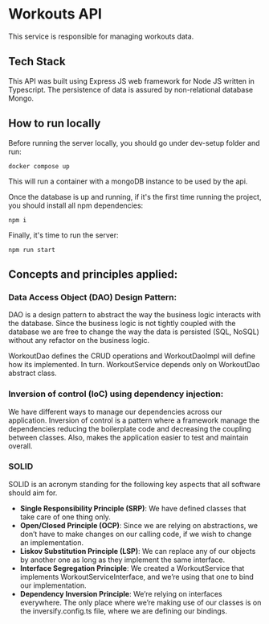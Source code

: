 # Workouts API

This service is responsible for managing workouts data.

## Tech Stack
This API was built using Express JS web framework for Node JS written in Typescript. The persistence of data is assured by non-relational database Mongo.

## How to run locally
Before running the server locally, you should go under dev-setup folder and run:
```shell
docker compose up
```
This will run a container with a mongoDB instance to be used by the api.

Once the database is up and running, if it's the first time running the project, you should install all npm dependencies:
```shell
npm i
```

Finally, it's time to run the server:
```shell
npm run start
```

## Concepts and principles applied:

### Data Access Object (DAO) Design Pattern:
DAO is a design pattern to abstract the way the business logic interacts with the database.
Since the business logic is not tightly coupled with the database we are free to change the way the data is persisted (SQL, NoSQL) without any refactor
on the business logic.

WorkoutDao defines the CRUD operations and WorkoutDaoImpl will define how its implemented. In turn. WorkoutService depends only on WorkoutDao abstract class.

### Inversion of control (IoC) using dependency injection:
We have different ways to manage our dependencies across our application. Inversion of control is a pattern where a framework manage the dependencies reducing the boilerplate code and decreasing the coupling between classes.
Also, makes the application easier to test and maintain overall.

### SOLID
SOLID is an acronym standing for the following key aspects that all software should aim for.

- **Single Responsibility Principle (SRP)**: We have defined classes that take care of one thing only.
- **Open/Closed Principle (OCP)**: Since we are relying on abstractions, we don’t have to make changes on our calling code, if we wish to change an implementation.
- **Liskov Substitution Principle (LSP)**: We can replace any of our objects by another one as long as they implement the same interface.
- **Interface Segregation Principle**: We created a WorkoutService that implements WorkoutServiceInterface, and we’re using that one to bind our implementation.
- **Dependency Inversion Principle**: We’re relying on interfaces everywhere. The only place where we’re making use of our classes is on the inversify.config.ts file, where we are defining our bindings.
